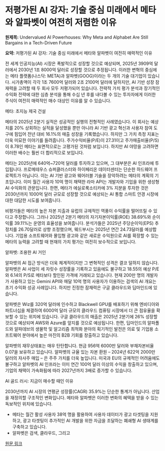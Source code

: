 # 저평가된 AI 강자: 기술 중심 미래에서 메타와 알파벳이 여전히 저렴한 이유

**원제목:** Undervalued AI Powerhouses: Why Meta and Alphabet Are Still Bargains in a Tech-Driven Future

**요약:** 저평가된 AI 강자: 기술 중심 미래에서 메타와 알파벳이 여전히 매력적인 이유

전 세계 인공지능(AI) 시장은 폭발적으로 성장할 것으로 예상되며, 2025년 3909억 달러에서 2030년 1조 8000억 달러로 성장할 것으로 추정됩니다. 이러한 변혁의 중심에는 메타 플랫폼(나스닥: META)과 알파벳(GOOG)이라는 두 개의 기술 대기업이 있습니다. 시가총액이 각각 1조 7600억 달러와 2조 2100억 달러에 달하지만, AI 기반 성장 잠재력을 고려할 때 두 회사 모두 저평가되어 있습니다. 전략적 가치 평가 분석과 장기적인 수익화 전략에 대한 심층 분석을 통해 수십 년 후를 내다볼 수 있는 투자자에게 이러한 주식이 여전히 매력적인 매수 대상인 이유를 알 수 있습니다.

메타: 초지능 제국 건설

메타의 2025년 2분기 실적은 성공적인 실행의 전형적인 사례였습니다. 이 회사는 예상치를 20% 상회하는 실적을 달성했을 뿐만 아니라 AI 기반 광고 혁신과 사용자 참여 도구에 힘입어 전년 대비 16.1%의 매출 성장을 기록했습니다. 하지만 그 가치 측정 지표는 더욱 미묘한 이야기를 들려줍니다. 주가수익비율(P/E)이 27.31이고 주가매출비율(P/S)이 8.78인 메타는 표면적으로는 고평가된 것처럼 보입니다. 하지만 AI 야망을 고려하면 이러한 배수는 훨씬 더 합리적으로 보입니다.

메타는 2025년에 640억~720억 달러를 투자하고 있으며, 그 대부분은 AI 인프라에 투입됩니다. 프로메테우스 슈퍼클러스터와 하이페리온 데이터센터는 단순한 하드웨어 프로젝트가 아닙니다. 이는 AI 기반 광고와 웨어러블 기술을 장악하려는 메타의 계획의 기초입니다. 이미 월간 사용자 10억 명이 채택한 라마 API는 개발자와 기업을 위한 생성형 AI 수익화의 관문입니다. 한편, 메타가 에실로룩소티카에 3% 지분을 투자한 것은 2030년까지 1000억 달러 규모로 성장할 것으로 예상되는 AI 통합 스마트 안경 시장에 대한 대담한 시도를 보여줍니다.

비평가들은 메타의 높은 자본 지출과 유럽의 규제적인 역풍이 수익률을 떨어뜨릴 수 있다고 주장합니다. 그러나 2025년 2분기 메타의 자기자본이익률(ROE) 38.69%와 순이익률 39.11%는 운영의 효율성을 보여줍니다. 분석가들은 2025년 주당순이익(EPS) 추정치를 26.70달러로 상향 조정했으며, 웨드부시는 2025년 연간 24.73달러를 예상합니다. 기업용 소프트웨어와 몰입형 광고와 같은 새로운 수익원으로 AI를 확장할 수 있는 메타의 능력을 고려할 때 현재의 가치 평가는 여전히 보수적으로 보입니다.

알파벳: 조용한 AI 거인

알파벳의 AI 접근 방식은 더욱 체계적이지만 그 변혁적인 성격은 결코 덜하지 않습니다. 알파벳은 AI 사업이 세 자릿수 성장률을 기록하고 있음에도 불구하고 18.55의 예상 P/E와 6.14의 P/S로 메타보다 할인된 가격에 거래되고 있습니다. 현재 200만 명의 개발자가 사용하고 있는 Gemini API와 매달 10억 명의 사용자가 이용하는 검색의 AI 개요는 초기 수익화 성공 사례입니다. 하지만 진정한 잠재력은 구글 클라우드와 딥마인드에 있습니다.

알파벳은 Wiz를 320억 달러에 인수하고 Blackwell GPU를 배포하기 위해 엔비디아와 파트너십을 체결하여 6000억 달러 규모의 클라우드 컴퓨팅 시장에서 더 큰 점유율을 확보할 수 있는 위치에 있습니다. 구글 클라우드의 매출은 2025년 2분기에 26% 성장할 것으로 예상되며 AWS와 Azure를 앞지를 것으로 예상됩니다. 한편, 딥마인드의 알파폴드와 알파데브의 생물학 및 알고리즘 최적화 분야의 획기적인 발전은 의료 및 기업용 소프트웨어 분야에서 높은 마진의 B2B 기회를 창출하고 있습니다.

알파벳의 재무상태표는 매우 탄탄합니다. 현금 956억 6000만 달러와 부채자본비율 0.07을 보유하고 있습니다. 알파벳의 규율 있는 자본 환원 – 2024년 622억 2000만 달러의 자사주 매입 – 은 주주 가치를 더욱 높입니다. 미국과 EU의 규제적인 어려움에도 불구하고 알파벳의 AI 인프라는 이미 연간 100억 달러 이상의 수익을 창출하고 있으며, 기업의 채택이 가속화됨에 따라 2027년까지 3배로 증가할 수 있습니다.

AI 골드 러시: 지금이 매수할 때인 이유

2030년까지 AI 시장의 연평균 성장률(CAGR) 35.9%는 단순한 통계가 아닙니다. 산업을 재정의할 구조적인 변화입니다. 메타와 알파벳은 이러한 변화의 혜택을 받을 수 있는 독보적인 위치에 있습니다.

- 메타는 월간 활성 사용자 38억 명을 활용하여 사용자 데이터가 광고 타겟팅을 지원하고, 광고 타겟팅이 추가적인 AI 개발을 위한 자금을 조달하는 폐쇄형 AI 생태계를 구축하고 있습니다.
- 알파벳은 검색, 클라우드, 그리고

[원문 링크](https://www.ainvest.com/news/undervalued-ai-powerhouses-meta-alphabet-bargains-tech-driven-future-2507/)
